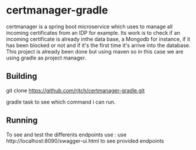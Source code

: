 # certmanager-gradle

certmanager is a spring boot microservice which uses to manage all incoming certificates from an IDP for example. Its work is to check if an incoming certificate is already inthe data base, a Mongodb for instance, if it has been blocked or not and if it's the first time it's arrive into the database. This project is already been done but using maven so in this case we are using gradle as project manager.

## Building

git clone https://github.com/rjtch/certmanager-gradle.git

gradle task to see which command i can run.


## Running

To see and test the differents endpoints use :  use http://localhost:8090/swagger-ui.html to see provided endpoints






